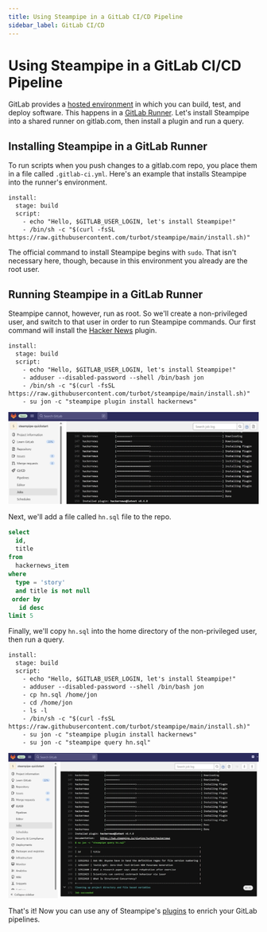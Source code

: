 ```yaml
---
title: Using Steampipe in a GitLab CI/CD Pipeline
sidebar_label: GitLab CI/CD
---
```


# Using Steampipe in a GitLab CI/CD Pipeline

GitLab provides a [hosted environment](https://docs.gitlab.com/ee/ci/) in which you can build, test, and deploy software. This happens in a [GitLab Runner](https://docs.gitlab.com/runner/). Let's install Steampipe into a shared runner on gitlab.com, then install a plugin and run a query.

## Installing Steampipe in a GitLab Runner

To run scripts when you push changes to a gitlab.com repo, you place them in a file called `.gitlab-ci.yml`. Here's an example that installs Steampipe into the runner's environment.

```
install:
  stage: build
  script:
    - echo "Hello, $GITLAB_USER_LOGIN, let's install Steampipe!"
    - /bin/sh -c "$(curl -fsSL https://raw.githubusercontent.com/turbot/steampipe/main/install.sh)"
```

The official command to install Steampipe begins with `sudo`. That isn't necessary here, though, because in this environment you already are the root user.

## Running Steampipe in a GitLab Runner

Steampipe cannot, however, run as root. So we'll create a non-privileged user, and switch to that user in order to run Steampipe commands. Our first command will install the [Hacker News](https://hub.steampipe.io/plugins/turbot/hackernews) plugin.

```
install:
  stage: build
  script:
    - echo "Hello, $GITLAB_USER_LOGIN, let's install Steampipe!"
    - adduser --disabled-password --shell /bin/bash jon
    - /bin/sh -c "$(curl -fsSL https://raw.githubusercontent.com/turbot/steampipe/main/install.sh)"
    - su jon -c "steampipe plugin install hackernews"
```

<div style={{"marginBottom":"2em","borderWidth":"thin", "borderStyle":"solid", "borderColor":"lightgray", "padding":"20px", "width":"90%"}}>
<img alt="gitlab-plugin-installed" src="/images/docs/ci-cd-pipelines/gitlab-plugin-installed.jpg" />
</div>

Next, we'll add a file called `hn.sql` file to the repo.

```sql
select 
  id, 
  title
from 
  hackernews_item 
where 
  type = 'story'
  and title is not null
 order by 
   id desc
limit 5
```

Finally, we'll copy `hn.sql` into the home directory of the non-privileged user, then run a query.

```
install:
  stage: build
  script:
    - echo "Hello, $GITLAB_USER_LOGIN, let's install Steampipe!"
    - adduser --disabled-password --shell /bin/bash jon
    - cp hn.sql /home/jon
    - cd /home/jon
    - ls -l
    - /bin/sh -c "$(curl -fsSL https://raw.githubusercontent.com/turbot/steampipe/main/install.sh)"
    - su jon -c "steampipe plugin install hackernews"
    - su jon -c "steampipe query hn.sql"
```

<div style={{"marginBottom":"2em","borderWidth":"thin", "borderStyle":"solid", "borderColor":"lightgray", "padding":"20px", "width":"90%"}}>
<img alt="gitlab-query-output" src="/images/docs/ci-cd-pipelines/gitlab-query-output.jpg" />
</div>

That's it! Now you can use any of Steampipe's [plugins](https://hub.steampipe.io/plugins) to enrich your GitLab pipelines.
